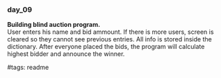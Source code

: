 ### day_09

**Building blind auction program.**  
User enters his name and bid ammount.
If there is more users, screen is cleared so they cannot see previous entries.
All info is stored inside the dictionary.
After everyone placed the bids, the program will calculate highest bidder
and announce the winner.

#tags: readme